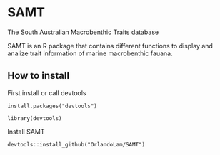 # SAMT
The South Australian Macrobenthic Traits database 

SAMT is an R package that contains different functions to display and analize trait information of marine macrobenthic fauana.

## How to install

First install or call devtools

`install.packages("devtools")`

`library(devtools)`

Install SAMT

`devtools::install_github("OrlandoLam/SAMT")`
